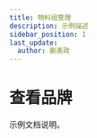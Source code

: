```yaml
---
title: 物料组管理
description: 示例描述
sidebar_position: 1
last_update:
  author: 蒯美政
---
```


# 查看品牌

示例文档说明。
